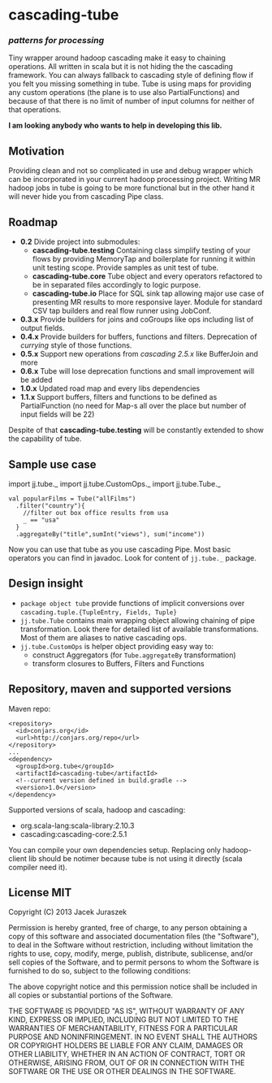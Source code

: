 cascading-tube
==============
### *patterns for processing* ###

Tiny wrapper around hadoop cascading make it easy to chaining operations. All written in scala but it is not hiding the the cascading framework. You can always fallback to cascading style of defining flow if you felt you missing something in tube. Tube is using maps for providing any custom operations (the plane is to use also PartialFunctions) and because of that there is no limit of number of input columns for neither of that operations. 

**I am looking anybody who wants to help in developing this lib.**

## Motivation ##

Providing clean and not so complicated in use and debug wrapper which can be incorporated in your current hadoop processing project.
Writing MR hadoop jobs in tube is going to be more functional but in the other hand it will never hide you from cascading Pipe class.

## Roadmap ##
- **0.2** Divide project into submodules:
  - **cascading-tube.testing** Containing class simplify testing of your flows by providing MemoryTap and boilerplate for running it within unit testing scope. Provide samples as unit test of tube.
  - **cascading-tube.core** Tube object and every operators refactored to be in separated files accordingly to logic purpose.
  - **cascading-tube.io** Place for SQL sink tap allowing major use case of presenting MR results to more responsive layer. Module for standard CSV tap builders and real flow runner using JobConf.
- **0.3.x** Provide builders for joins and coGroups like ops including list of output fields.
- **0.4.x** Provide builders for buffers, functions and filters. Deprecation of _currying_ style of those functions.
- **0.5.x** Support new operations from *cascading 2.5.x* like BufferJoin and more
- **0.6.x** Tube will lose deprecation functions and small improvement will be added
- **1.0.x** Updated road map and every libs dependencies
- **1.1.x** Support buffers, filters and functions to be defined as PartialFunction (no need for Map-s all over the place but number of input fields will be 22)

Despite of that **cascading-tube.testing** will be constantly extended to show the capability of tube.

## Sample use case ##

import jj.tube._
import jj.tube.CustomOps._
import jj.tube.Tube._

```
val popularFilms = Tube("allFilms")
  .filter("country"){ 
    //filter out box office results from usa
    _ == "usa"
  }
  .aggregateBy("title",sumInt("views"), sum("income"))
```

Now you can use that tube as you use cascading Pipe. Most basic operators you can find in javadoc. Look for content of ```jj.tube._``` package.

## Design insight ##
* ```package object tube``` provide functions of implicit conversions over ```cascading.tuple.{TupleEntry, Fields, Tuple}```
* ```jj.tube.Tube``` contains main wrapping object allowing chaining of pipe transformation. Look there for detailed list of available transformations. Most of them are aliases to native cascading ops.
* ```jj.tube.CustomOps``` is helper object providing easy way to: 
  + construct Aggregators (for ```Tube.aggregateBy``` transformation)
  + transform closures to Buffers, Filters and Functions

## Repository, maven and supported versions ##
Maven repo: 
```
<repository>
  <id>conjars.org</id>
  <url>http://conjars.org/repo</url>
</repository>
...
<dependency>
  <groupId>org.tube</groupId>
  <artifactId>cascading-tube</artifactId>
  <!--current version defined in build.gradle -->
  <version>1.0</version>
</dependency>
```

Supported versions of scala, hadoop and cascading:
* org.scala-lang:scala-library:2.10.3
* cascading:cascading-core:2.5.1

You can compile your own dependencies setup. Replacing only hadoop-client lib should be notimer because tube is not using it directly (scala compiler need it).

## License MIT ##
Copyright (C) 2013 Jacek Juraszek

Permission is hereby granted, free of charge, to any person obtaining a copy of this software and associated documentation files (the "Software"), to deal in the Software without restriction, including without limitation the rights to use, copy, modify, merge, publish, distribute, sublicense, and/or sell copies of the Software, and to permit persons to whom the Software is furnished to do so, subject to the following conditions:

The above copyright notice and this permission notice shall be included in all copies or substantial portions of the Software.

THE SOFTWARE IS PROVIDED "AS IS", WITHOUT WARRANTY OF ANY KIND, EXPRESS OR IMPLIED, INCLUDING BUT NOT LIMITED TO THE WARRANTIES OF MERCHANTABILITY, FITNESS FOR A PARTICULAR PURPOSE AND NONINFRINGEMENT. IN NO EVENT SHALL THE AUTHORS OR COPYRIGHT HOLDERS BE LIABLE FOR ANY CLAIM, DAMAGES OR OTHER LIABILITY, WHETHER IN AN ACTION OF CONTRACT, TORT OR OTHERWISE, ARISING FROM, OUT OF OR IN CONNECTION WITH THE SOFTWARE OR THE USE OR OTHER DEALINGS IN THE SOFTWARE.

